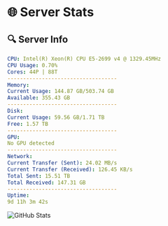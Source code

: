 # 🌐 Server Stats
## 🔍 Server Info
```yaml
CPU: Intel(R) Xeon(R) CPU E5-2699 v4 @ 1329.45MHz
CPU Usage: 0.70%
Cores: 44P | 88T
-----------------------------------
Memory:
Current Usage: 144.87 GB/503.74 GB
Available: 355.43 GB
-----------------------------------
Disk:
Current Usage: 59.56 GB/1.71 TB
Free: 1.57 TB
-----------------------------------
GPU:
No GPU detected
-----------------------------------
Network:
Current Transfer (Sent): 24.02 MB/s
Current Transfer (Received): 126.45 KB/s
Total Sent: 15.51 TB
Total Received: 147.31 GB
-----------------------------------
Uptime:
9d 11h 3m 42s
```
![GitHub Stats](https://img.shields.io/badge/Updated-2025-03-17_08:26:31-blue)